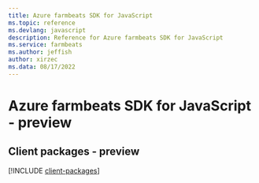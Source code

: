 ```yaml
---
title: Azure farmbeats SDK for JavaScript
ms.topic: reference
ms.devlang: javascript
description: Reference for Azure farmbeats SDK for JavaScript
ms.service: farmbeats
ms.author: jeffish
author: xirzec
ms.data: 08/17/2022
---
```

# Azure farmbeats SDK for JavaScript - preview

## Client packages - preview
[!INCLUDE [client-packages](farmbeats-client-index.md)]